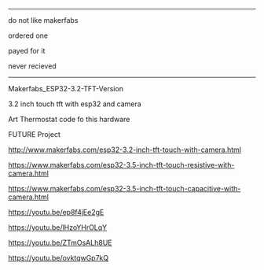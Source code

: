 -------------------------------------------------

do not like makerfabs

ordered one

payed for it

never recieved

---------------------------------------------------------------------


Makerfabs_ESP32-3.2-TFT-Version

3.2 inch touch tft with esp32 and camera

Art Thermostat code fo this hardware


FUTURE Project

http://www.makerfabs.com/esp32-3.2-inch-tft-touch-with-camera.html

https://www.makerfabs.com/esp32-3.5-inch-tft-touch-resistive-with-camera.html

https://www.makerfabs.com/esp32-3.5-inch-tft-touch-capacitive-with-camera.html

https://youtu.be/ep8f4jEe2gE

https://youtu.be/lHzoYHrOLqY

https://youtu.be/ZTmOsALh8UE

https://youtu.be/ovktqwGp7kQ
